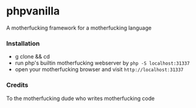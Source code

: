 # phpvanilla

A motherfucking framework for a motherfucking language


### Installation

- g clone <this motherfucking repo> && cd <the motherfucking folder>
- run php's builtin motherfucking webserver by `php -S localhost:31337`
- open your motherfucking browser and visit `http://localhost:31337`


### Credits

To the motherfucking dude who writes motherfucking code
